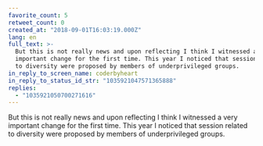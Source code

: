 ```yaml
---
favorite_count: 5
retweet_count: 0
created_at: "2018-09-01T16:03:19.000Z"
lang: en
full_text: >-
  But this is not really news and upon reflecting I think I witnessed a very
  important change for the first time. This year I noticed that session related
  to diversity were proposed by members of underprivileged groups.
in_reply_to_screen_name: coderbyheart
in_reply_to_status_id_str: "1035921047571365888"
replies:
  - "1035921050700271616"
---
```


But this is not really news and upon reflecting I think I witnessed a very
important change for the first time. This year I noticed that session related to
diversity were proposed by members of underprivileged groups.
